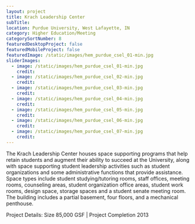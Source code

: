 ```yaml
---
layout: project
title: Krach Leadership Center
subTitle:
location: Purdue University, West Lafayette, IN
category: Higher Education/Meeting
categorySortNumber: 8
featuredDesktopProject: false
featuredMobileProject: false
featuredImage: /static/images/hem_purdue_csel_01-min.jpg
sliderImages:
  - image: /static/images/hem_purdue_csel_01-min.jpg
    credit:
  - image: /static/images/hem_purdue_csel_02-min.jpg
    credit:
  - image: /static/images/hem_purdue_csel_03-min.jpg
    credit:
  - image: /static/images/hem_purdue_csel_04-min.jpg
    credit:
  - image: /static/images/hem_purdue_csel_05-min.jpg
    credit:
  - image: /static/images/hem_purdue_csel_06-min.jpg
    credit:
  - image: /static/images/hem_purdue_csel_07-min.jpg
    credit:
---
```

The Krach Leadership Center houses space supporting programs that help retain students and augment their ability to succeed at the University, along with space supporting student leadership activities such as student organizations and some administrative functions that provide assistance.  Space types include student studying/tutoring rooms, staff offices, meeting rooms, counseling areas, student organization office areas, student work rooms, design space, storage spaces and a student senate meeting room.  The building includes a partial basement, four floors, and a mechanical penthouse. 

Project Details:  Size 85,000 GSF | Project Completion 2013























